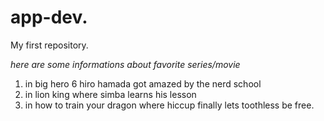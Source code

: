 # app-dev.
My first repository.

*here are some informations about favorite series/movie*
1. in big hero 6 hiro hamada got amazed by the nerd school
2. in lion king where simba learns his lesson
3. in how to train your dragon where hiccup finally lets toothless be free. 

